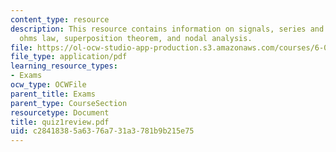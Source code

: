 ```yaml
---
content_type: resource
description: This resource contains information on signals, series and parallel circuits,
  ohms law, superposition theorem, and nodal analysis.
file: https://ol-ocw-studio-app-production.s3.amazonaws.com/courses/6-071j-introduction-to-electronics-signals-and-measurement-spring-2006/c28418385a6376a731a3781b9b215e75_quiz1review.pdf
file_type: application/pdf
learning_resource_types:
- Exams
ocw_type: OCWFile
parent_title: Exams
parent_type: CourseSection
resourcetype: Document
title: quiz1review.pdf
uid: c2841838-5a63-76a7-31a3-781b9b215e75
---
```

